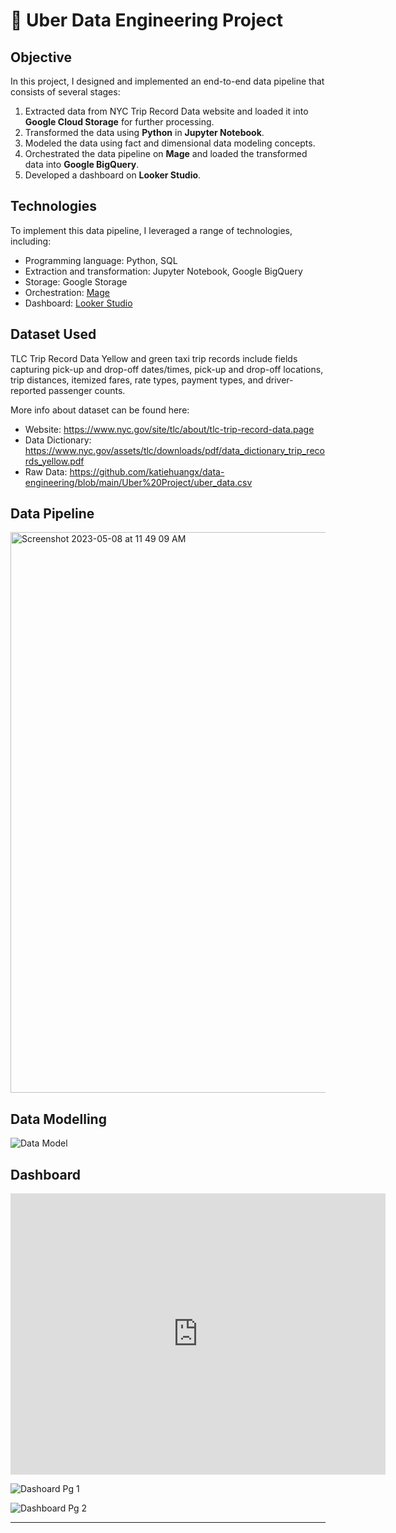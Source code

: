 # 🚗 Uber Data Engineering Project

## Objective

In this project, I designed and implemented an end-to-end data pipeline that consists of several stages:
1. Extracted data from NYC Trip Record Data website and loaded it into **Google Cloud Storage** for further processing.
2. Transformed the data using **Python** in **Jupyter Notebook**.
3. Modeled the data using fact and dimensional data modeling concepts.
4. Orchestrated the data pipeline on **Mage** and loaded the transformed data into **Google BigQuery**.
5. Developed a dashboard on **Looker Studio**.

## Technologies

To implement this data pipeline, I leveraged a range of technologies, including:
- Programming language: Python, SQL
- Extraction and transformation: Jupyter Notebook, Google BigQuery
- Storage: Google Storage
- Orchestration: [Mage](https://www.mage.ai)
- Dashboard: [Looker Studio](https://lookerstudio.google.com)

## Dataset Used

TLC Trip Record Data Yellow and green taxi trip records include fields capturing pick-up and drop-off dates/times, pick-up and drop-off locations, trip distances, itemized fares, rate types, payment types, and driver-reported passenger counts.

More info about dataset can be found here:
- Website: https://www.nyc.gov/site/tlc/about/tlc-trip-record-data.page
- Data Dictionary: https://www.nyc.gov/assets/tlc/downloads/pdf/data_dictionary_trip_records_yellow.pdf
- Raw Data: https://github.com/katiehuangx/data-engineering/blob/main/Uber%20Project/uber_data.csv

## Data Pipeline

<img width="897" alt="Screenshot 2023-05-08 at 11 49 09 AM" src="https://user-images.githubusercontent.com/81607668/236729698-65e193bc-75ee-4ea6-9040-f33f5f2958cb.png">

## Data Modelling

![Data Model](https://user-images.githubusercontent.com/81607668/236725688-995b6049-26c1-440f-b523-7c6c10d507ba.png)

## Dashboard

<iframe width="600" height="450" src="https://lookerstudio.google.com/embed/reporting/2656f232-bf58-480b-b5de-86170cd6d671/page/cdGPD" frameborder="0" style="border:0" allowfullscreen></iframe>

![Dashoard Pg 1](https://user-images.githubusercontent.com/81607668/236729944-0a66f699-689e-4cbb-a12a-860abdef2cf4.png)

![Dashboard Pg 2](https://user-images.githubusercontent.com/81607668/236729954-cecba4a6-fc90-4944-b27f-cfb9473422bf.png)

***

